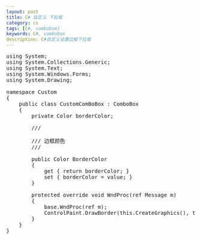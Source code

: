 ```yaml
---
layout: post
title: C# 自定义 下拉框
category: cs
tags: [C#, combobox]
keywords: C#, combobox
description: C#自定义设置边框下拉框
---
```


<pre class="prettyprint linenums">
using System;
using System.Collections.Generic;
using System.Text;
using System.Windows.Forms;
using System.Drawing;

namespace Custom
{
    public class CustomComBoBox : ComboBox
    {
        private Color borderColor;

        /// <summary>
        /// 边框颜色
        /// </summary>
        public Color BorderColor
        {
            get { return borderColor; }
            set { borderColor = value; }
        }

        protected override void WndProc(ref Message m)
        {
            base.WndProc(ref m);
            ControlPaint.DrawBorder(this.CreateGraphics(), this.ClientRectangle, this.BorderColor, ButtonBorderStyle.Solid);
        } 
    }
}
</pre>
